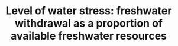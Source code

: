 ---
data_non_statistical: true
goal_meta_link: http://unstats.un.org/sdgs/files/metadata-compilation/Metadata-Goal-6.pdf
graph: null
graph_title: 'Level of water stress: freshwater withdrawal as a proportion of available
  freshwater resources'
graph_type: null
has_metadata: true
indicator: 6.4.2
indicator_definition: 'The ratio between total freshwater withdrawn by all major sectors
  and total renewable freshwater resources, after having taken into account environmental
  water requirements. Main sectors, as defined by ISIC standards, can include for
  example agriculture; forestry and fishing; manufacturing; electricity industry;
  and municipalities. This indicator is also known as water withdrawal intensity.
  The indicator builds on MDG indicator 7.5 and also accounts for environmental water
  requirements.This indicator provides an estimate of pressure by all sectors on the
  country''s renewable freshwater resources. A low level of water stress indicates
  a situation where the combined withdrawal by all sectors is marginal in relation
  to the resources, and has therefore little potential impact on the sustainability
  of the resources or on the potential competition between users. A high level of
  water stress indicates a situation where the combined withdrawal by all sectors
  represents a substantial share of the total renewable freshwater resources, with
  potentially larger impacts on the sustainability of the resources and potential
  situations of conflicts and competition between users. Total renewable freshwater
  resources (TRWR) are expressed as the sum of internal and external renewable water
  resources. The terms "water resources" and "water withdrawal" are understood here
  as freshwater resources and freshwater withdrawal. Internal renewable water resources
  are defined as the long-term average annual flow of rivers and recharge of groundwater
  for a given country generated from endogenous precipitation. External renewable
  water resources refer to the flows of water entering the country, taking into consideration
  the quantity of flows reserved to upstream and downstream countries through agreements
  or treaties (and, where available, the reduction of flow due to upstream withdrawal).
  Total freshwater withdrawal (TWW) is the volume of freshwater extracted from its
  source (rivers, lakes, aquifers) for agriculture, industries and municipalities.
  It is estimated at the country level for the following three main sectors: agriculture,
  municipalities (including domestic water withdrawal) and industries. Freshwater
  withdrawal includes primary freshwater (not withdrawn before), secondary freshwater
  (previously withdrawn and returned to rivers and groundwater) and fossil groundwater.
  It does not include non-conventional water, i.e. direct use of treated wastewater,
  direct use of agricultural drainage water and desalinated water. TWW is in general
  calculated as being the sum of total water withdrawal by sector minus direct use
  of wastewater, direct use of agricultural drainage water and use of desalinated
  water. Environmental water requirements (Env.) are established in order to protect
  the basic environmental services of freshwater ecosystems. Methods of computation
  of Env. are extremely variable. For the purpose of the SDG indicator, Env. are expressed
  as a percentage of the available water resources. More details on method of calculation
  of the above variables can be found at http://www.fao.org/nr/water/aquastat/water_res/index.stm
  or http://www.fao.org/nr/water/aquastat/data/wrs/readPdf.html?f=AFG-WRS_eng.pdf.'
indicator_name: 'Level of water stress: freshwater withdrawal as a proportion of available
  freshwater resources'
indicator_sort_order: 06-04-02
indicator_variable: null
layout: indicator
method_of_computation: 'The indicator is computed as the total freshwater withdrawn
  (TWW) divided by the difference between the total renewable freshwater resources
  (TRWR) and the environmental water requirements (Env.), multiplied by 100. All variables
  are expressed in km3/year (10^9 m3/year).  Stress (%) = ( TWW / TRWR - Env. ) *
  100 It is proposed to classify the level of water stress in three main categories
  (levels): low, high and very high. The thresholds for the indicator could be country
  specific, to reflect differences in climate and national water management objectives.
  Alternatively, uniform thresholds could be proposed using existing literature and
  taking into account environmental water requirements.'
national_geographical_coverage: United States
permalink: /6-4-2/
published: true
rationale_interpretation: "The purpose of this indicator is to show the degree to\
  \ which water resources are being exploited to meet the country's water demand.\
  \ It measures a country's pressure on its water resources and therefore the challenge\
  \ on the sustainability of its water use. It tracks progress in regard to \"withdrawals\
  \ and supply of freshwater to address water scarcity\", i.e. the environmental component\
  \ of target 6.4. \nThe indicator shows to what extent water resources are already\
  \ used, and signals the importance of effective supply and demand management policies.\
  \ It can also indicate the likelihood of increasing competition and conflict between\
  \ different water uses and users in a situation of increasing water scarcity. Increased\
  \ water stress, shown by an increase in the value of the indicator, has potentially\
  \ negative effects on the sustainability of the natural resources and on economic\
  \ development. On the other hand, low values of the indicator indicate that water\
  \ does not represent a particular challenge for economic development and sustainability."
reporting_status: notstarted
sdg_goal: 6
source_active_1: true
source_notes_1: null
source_title_1: null
target: By 2030, substantially increase water-use efficiency across all sectors and
  ensure sustainable withdrawals and supply of freshwater to address water scarcity
  and substantially reduce the number of people suffering from water scarcity.
target_id: '6.4'
title: 'Level of water stress: freshwater withdrawal as a proportion of available
  freshwater resources'
un_custodial_agency: 'FAO (Partnering Agencies: UNEP, IUCN, UNSD, OECD, Eurostat)'
un_designated_tier: '1'
variable_description: null
variable_notes: null
---